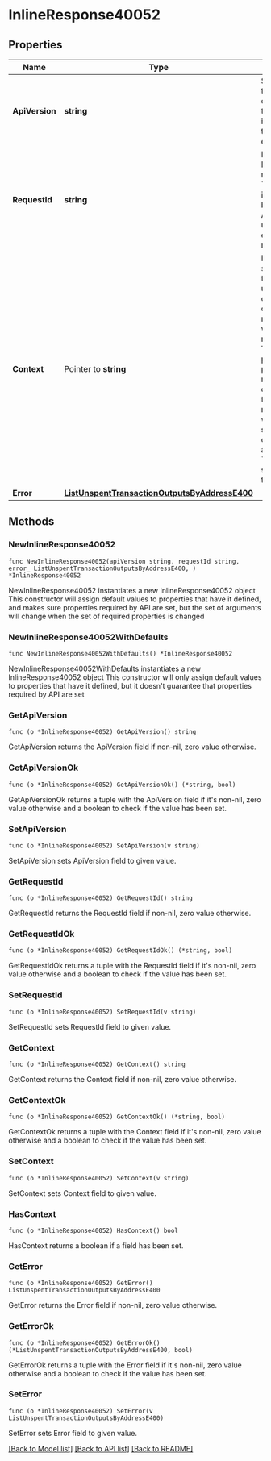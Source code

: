 # InlineResponse40052

## Properties

Name | Type | Description | Notes
------------ | ------------- | ------------- | -------------
**ApiVersion** | **string** | Specifies the version of the API that incorporates this endpoint. | 
**RequestId** | **string** | Defines the ID of the request. The &#x60;requestId&#x60; is generated by Crypto APIs and it&#39;s unique for every request. | 
**Context** | Pointer to **string** | In batch situations the user can use the context to correlate responses with requests. This property is present regardless of whether the response was successful or returned as an error. &#x60;context&#x60; is specified by the user. | [optional] 
**Error** | [**ListUnspentTransactionOutputsByAddressE400**](ListUnspentTransactionOutputsByAddressE400.md) |  | 

## Methods

### NewInlineResponse40052

`func NewInlineResponse40052(apiVersion string, requestId string, error_ ListUnspentTransactionOutputsByAddressE400, ) *InlineResponse40052`

NewInlineResponse40052 instantiates a new InlineResponse40052 object
This constructor will assign default values to properties that have it defined,
and makes sure properties required by API are set, but the set of arguments
will change when the set of required properties is changed

### NewInlineResponse40052WithDefaults

`func NewInlineResponse40052WithDefaults() *InlineResponse40052`

NewInlineResponse40052WithDefaults instantiates a new InlineResponse40052 object
This constructor will only assign default values to properties that have it defined,
but it doesn't guarantee that properties required by API are set

### GetApiVersion

`func (o *InlineResponse40052) GetApiVersion() string`

GetApiVersion returns the ApiVersion field if non-nil, zero value otherwise.

### GetApiVersionOk

`func (o *InlineResponse40052) GetApiVersionOk() (*string, bool)`

GetApiVersionOk returns a tuple with the ApiVersion field if it's non-nil, zero value otherwise
and a boolean to check if the value has been set.

### SetApiVersion

`func (o *InlineResponse40052) SetApiVersion(v string)`

SetApiVersion sets ApiVersion field to given value.


### GetRequestId

`func (o *InlineResponse40052) GetRequestId() string`

GetRequestId returns the RequestId field if non-nil, zero value otherwise.

### GetRequestIdOk

`func (o *InlineResponse40052) GetRequestIdOk() (*string, bool)`

GetRequestIdOk returns a tuple with the RequestId field if it's non-nil, zero value otherwise
and a boolean to check if the value has been set.

### SetRequestId

`func (o *InlineResponse40052) SetRequestId(v string)`

SetRequestId sets RequestId field to given value.


### GetContext

`func (o *InlineResponse40052) GetContext() string`

GetContext returns the Context field if non-nil, zero value otherwise.

### GetContextOk

`func (o *InlineResponse40052) GetContextOk() (*string, bool)`

GetContextOk returns a tuple with the Context field if it's non-nil, zero value otherwise
and a boolean to check if the value has been set.

### SetContext

`func (o *InlineResponse40052) SetContext(v string)`

SetContext sets Context field to given value.

### HasContext

`func (o *InlineResponse40052) HasContext() bool`

HasContext returns a boolean if a field has been set.

### GetError

`func (o *InlineResponse40052) GetError() ListUnspentTransactionOutputsByAddressE400`

GetError returns the Error field if non-nil, zero value otherwise.

### GetErrorOk

`func (o *InlineResponse40052) GetErrorOk() (*ListUnspentTransactionOutputsByAddressE400, bool)`

GetErrorOk returns a tuple with the Error field if it's non-nil, zero value otherwise
and a boolean to check if the value has been set.

### SetError

`func (o *InlineResponse40052) SetError(v ListUnspentTransactionOutputsByAddressE400)`

SetError sets Error field to given value.



[[Back to Model list]](../README.md#documentation-for-models) [[Back to API list]](../README.md#documentation-for-api-endpoints) [[Back to README]](../README.md)


